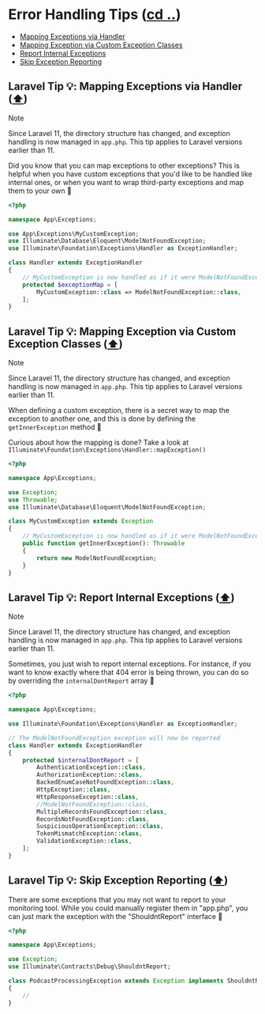 # Error Handling Tips ([cd ..](./README.md))

- [Mapping Exceptions via Handler](#laravel-tip--mapping-exceptions-via-handler-️)
- [Mapping Exception via Custom Exception Classes](#laravel-tip--mapping-exception-via-custom-exception-classes-️)
- [Report Internal Exceptions](#laravel-tip--report-internal-exceptions-️)
- [Skip Exception Reporting](#laravel-tip--skip-exception-reporting-️)

## Laravel Tip 💡: Mapping Exceptions via Handler ([⬆️](#error-handling-tips-cd-))

>[!NOTE]
>Since Laravel 11, the directory structure has changed, and exception handling is now managed in `app.php`. This tip applies to Laravel versions earlier than 11.

Did you know that you can map exceptions to other exceptions? This is helpful when you have custom exceptions that you'd like to be handled like internal ones, or when you want to wrap third-party exceptions and map them to your own 🚀

```php
<?php

namespace App\Exceptions;

use App\Exceptions\MyCustomException;
use Illuminate\Database\Eloquent\ModelNotFoundException;
use Illuminate\Foundation\Exceptions\Handler as ExceptionHandler;

class Handler extends ExceptionHandler
{
    // MyCustomException is now handled as if it were ModelNotFoundException
    protected $exceptionMap = [
        MyCustomException::class => ModelNotFoundException::class,
    ];
}
```

## Laravel Tip 💡: Mapping Exception via Custom Exception Classes ([⬆️](#error-handling-tips-cd-))

>[!NOTE]
>Since Laravel 11, the directory structure has changed, and exception handling is now managed in `app.php`. This tip applies to Laravel versions earlier than 11.

When defining a custom exception, there is a secret way to map the exception to another one, and this is done by defining the `getInnerException` method 🚀

Curious about how the mapping is done? Take a look at `Illuminate\Foundation\Exceptions\Handler::mapException()`

```php
<?php

namespace App\Exceptions;

use Exception;
use Throwable;
use Illuminate\Database\Eloquent\ModelNotFoundException;

class MyCustomException extends Exception
{
    // MyCustomException is now handled as if it were ModelNotFoundException
    public function getInnerException(): Throwable
    {
        return new ModelNotFoundException;
    }
}
```

## Laravel Tip 💡: Report Internal Exceptions ([⬆️](#error-handling-tips-cd-))

>[!NOTE]
>Since Laravel 11, the directory structure has changed, and exception handling is now managed in `app.php`. This tip applies to Laravel versions earlier than 11.

Sometimes, you just wish to report internal exceptions. For instance, if you want to know exactly where that 404 error is being thrown, you can do so by overriding the `internalDontReport` array 🚀

```php
<?php

namespace App\Exceptions;

use Illuminate\Foundation\Exceptions\Handler as ExceptionHandler;

// The ModelNotFoundException exception will now be reported
class Handler extends ExceptionHandler
{
    protected $internalDontReport = [
        AuthenticationException::class,
        AuthorizationException::class,
        BackedEnumCaseNotFoundException::class,
        HttpException::class,
        HttpResponseException::class,
        //ModelNotFoundException::class,
        MultipleRecordsFoundException::class,
        RecordsNotFoundException::class,
        SuspiciousOperationException::class,
        TokenMismatchException::class,
        ValidationException::class,
    ];
}
```

## Laravel Tip 💡: Skip Exception Reporting ([⬆️](#error-handling-tips-cd-))

There are some exceptions that you may not want to report to your monitoring tool. While you could manually register them in "app.php", you can just mark the exception with the "ShouldntReport" interface 🚀

```php
<?php

namespace App\Exceptions;

use Exception;
use Illuminate\Contracts\Debug\ShouldntReport;

class PodcastProcessingException extends Exception implements ShouldntReport
{
    //
}
```
